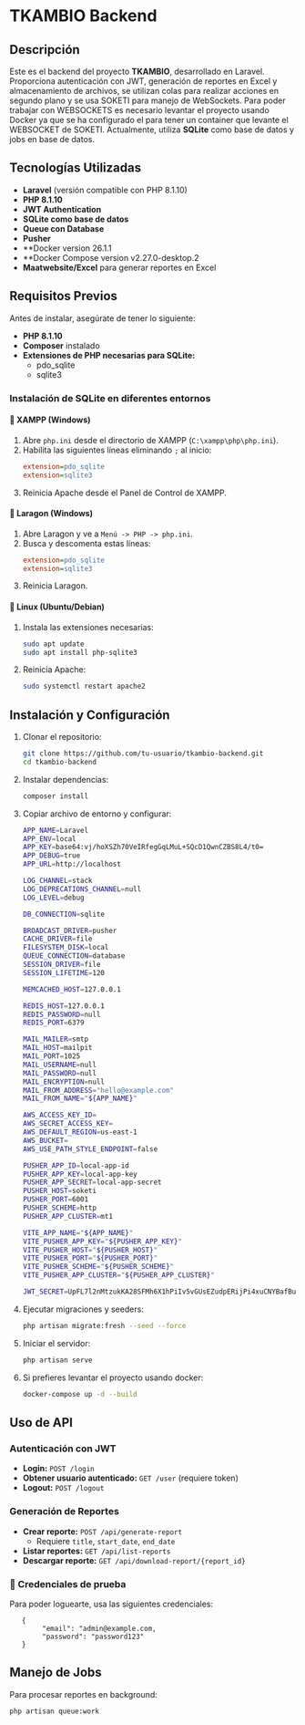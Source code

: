 # TKAMBIO Backend

## Descripción

Este es el backend del proyecto **TKAMBIO**, desarrollado en Laravel. Proporciona autenticación con JWT, generación de reportes en Excel y almacenamiento de archivos, se utilizan colas para realizar acciones en segundo plano y se usa SOKETI para manejo de WebSockets. Para poder trabajar con WEBSOCKETS es necesario levantar el proyecto usando Docker ya que se ha configurado el para tener un container que levante el WEBSOCKET de SOKETI. Actualmente, utiliza **SQLite** como base de datos y jobs en base de datos.
## Tecnologías Utilizadas

-   **Laravel** (versión compatible con PHP 8.1.10)
-   **PHP 8.1.10**
-   **JWT Authentication**
-   **SQLite como base de datos**
-   **Queue con Database**
-   **Pusher**
-   **Docker version 26.1.1
-   **Docker Compose version v2.27.0-desktop.2
-   **Maatwebsite/Excel** para generar reportes en Excel
  

## Requisitos Previos

Antes de instalar, asegúrate de tener lo siguiente:

-   **PHP 8.1.10**
-   **Composer** instalado
-   **Extensiones de PHP necesarias para SQLite:**
    -   pdo_sqlite
    -   sqlite3

### Instalación de SQLite en diferentes entornos

#### 🔹 **XAMPP (Windows)**

1. Abre `php.ini` desde el directorio de XAMPP (`C:\xampp\php\php.ini`).
2. Habilita las siguientes líneas eliminando `;` al inicio:
    ```ini
    extension=pdo_sqlite
    extension=sqlite3
    ```
3. Reinicia Apache desde el Panel de Control de XAMPP.

#### 🔹 **Laragon (Windows)**

1. Abre Laragon y ve a `Menú -> PHP -> php.ini`.
2. Busca y descomenta estas líneas:
    ```ini
    extension=pdo_sqlite
    extension=sqlite3
    ```
3. Reinicia Laragon.

#### 🔹 **Linux (Ubuntu/Debian)**

1. Instala las extensiones necesarias:
    ```sh
    sudo apt update
    sudo apt install php-sqlite3
    ```
2. Reinicia Apache:
    ```sh
    sudo systemctl restart apache2
    ```

## Instalación y Configuración

1. Clonar el repositorio:

    ```sh
    git clone https://github.com/tu-usuario/tkambio-backend.git
    cd tkambio-backend
    ```

2. Instalar dependencias:

    ```sh
    composer install
    ```

3. Copiar archivo de entorno y configurar:

    ```sh
    APP_NAME=Laravel
    APP_ENV=local
    APP_KEY=base64:vj/hoXSZh70VeIRfegGqLMuL+SQcD1QwnCZBS8L4/t0=
    APP_DEBUG=true
    APP_URL=http://localhost
    
    LOG_CHANNEL=stack
    LOG_DEPRECATIONS_CHANNEL=null
    LOG_LEVEL=debug
    
    DB_CONNECTION=sqlite
    
    BROADCAST_DRIVER=pusher
    CACHE_DRIVER=file
    FILESYSTEM_DISK=local
    QUEUE_CONNECTION=database
    SESSION_DRIVER=file
    SESSION_LIFETIME=120
    
    MEMCACHED_HOST=127.0.0.1
    
    REDIS_HOST=127.0.0.1
    REDIS_PASSWORD=null
    REDIS_PORT=6379
    
    MAIL_MAILER=smtp
    MAIL_HOST=mailpit
    MAIL_PORT=1025
    MAIL_USERNAME=null
    MAIL_PASSWORD=null
    MAIL_ENCRYPTION=null
    MAIL_FROM_ADDRESS="hello@example.com"
    MAIL_FROM_NAME="${APP_NAME}"
    
    AWS_ACCESS_KEY_ID=
    AWS_SECRET_ACCESS_KEY=
    AWS_DEFAULT_REGION=us-east-1
    AWS_BUCKET=
    AWS_USE_PATH_STYLE_ENDPOINT=false
    
    PUSHER_APP_ID=local-app-id
    PUSHER_APP_KEY=local-app-key
    PUSHER_APP_SECRET=local-app-secret
    PUSHER_HOST=soketi
    PUSHER_PORT=6001
    PUSHER_SCHEME=http
    PUSHER_APP_CLUSTER=mt1
    
    VITE_APP_NAME="${APP_NAME}"
    VITE_PUSHER_APP_KEY="${PUSHER_APP_KEY}"
    VITE_PUSHER_HOST="${PUSHER_HOST}"
    VITE_PUSHER_PORT="${PUSHER_PORT}"
    VITE_PUSHER_SCHEME="${PUSHER_SCHEME}"
    VITE_PUSHER_APP_CLUSTER="${PUSHER_APP_CLUSTER}"
    
    JWT_SECRET=UpFL7l2nMtzukKA28SFMh6X1hPiIv5vGUsEZudpERijPi4xuCNYBafBubY8sxB68

    ```

4. Ejecutar migraciones y seeders:
    ```sh
    php artisan migrate:fresh --seed --force
    ```
5. Iniciar el servidor:
    ```sh
    php artisan serve
    ```
6. Si prefieres levantar el proyecto usando docker:
    ```sh
    docker-compose up -d --build
    ```

## Uso de API

### Autenticación con JWT

-   **Login:** `POST /login`
-   **Obtener usuario autenticado:** `GET /user` (requiere token)
-   **Logout:** `POST /logout`

### Generación de Reportes

-   **Crear reporte:** `POST /api/generate-report`
    -   Requiere `title`, `start_date`, `end_date`
-   **Listar reportes:** `GET /api/list-reports`
-   **Descargar reporte:** `GET /api/download-report/{report_id}`

### 🔑 Credenciales de prueba

Para poder loguearte, usa las siguientes credenciales:

```
   {
        "email": "admin@example.com,
        "password": "password123"
   }
```

## Manejo de Jobs

Para procesar reportes en background:

```sh
php artisan queue:work
```

